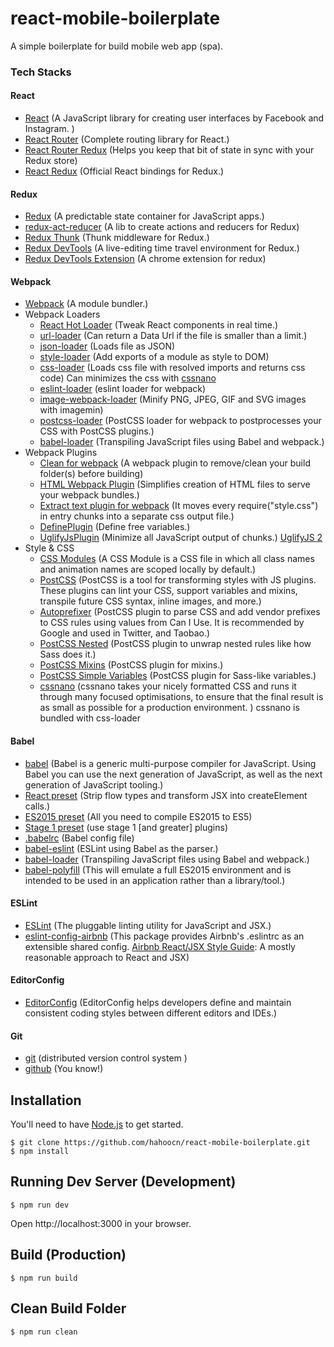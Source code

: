 # react-mobile-boilerplate
A simple boilerplate for build mobile web app (spa).

###  Tech Stacks
#### React
  - [React](https://facebook.github.io/react/) (A JavaScript library for creating user interfaces by Facebook and Instagram. )
  - [React Router](https://github.com/reactjs/react-router) (Complete routing library for React.)
  - [React Router Redux](https://github.com/reactjs/react-router-redux) (Helps you keep that bit of state in sync with your Redux store)
  - [React Redux](https://github.com/reactjs/react-redux) (Official React bindings for Redux.)

#### Redux
  - [Redux](https://github.com/reactjs/redux) (A predictable state container for JavaScript apps.)
  - [redux-act-reducer](https://github.com/hahoocn/redux-act-reducer) (A lib to create actions and reducers for Redux)
  - [Redux Thunk](https://github.com/gaearon/redux-thunk) (Thunk middleware for Redux.)
  - [Redux DevTools](https://github.com/gaearon/redux-devtools) (A live-editing time travel environment for Redux.)
  - [Redux DevTools Extension](https://github.com/zalmoxisus/redux-devtools-extension) (A chrome extension for redux)

#### Webpack
  - [Webpack](http://webpack.github.io/) (A module bundler.)
  - Webpack Loaders
    - [React Hot Loader](http://gaearon.github.io/react-hot-loader/) (Tweak React components in real time.)
    - [url-loader](https://github.com/webpack/url-loader) (Can return a Data Url if the file is smaller than a limit.)
    - [json-loader](https://github.com/webpack/json-loader) (Loads file as JSON)
    - [style-loader](https://github.com/webpack/style-loader) (Add exports of a module as style to DOM)
    - [css-loader](https://github.com/webpack/css-loader) (Loads css file with resolved imports and returns css code) Can minimizes the css with [cssnano](http://cssnano.co/)
    - [eslint-loader](https://github.com/MoOx/eslint-loader) (eslint loader for webpack)
    - [image-webpack-loader](https://github.com/tcoopman/image-webpack-loader) (Minify PNG, JPEG, GIF and SVG images with imagemin)
    -  [postcss-loader](https://github.com/postcss/postcss-loader) (PostCSS loader for webpack to postprocesses your CSS with PostCSS plugins.)
    - [babel-loader](https://github.com/babel/babel-loader) (Transpiling JavaScript files using Babel and webpack.)
  - Webpack Plugins
    - [Clean for webpack](https://github.com/johnagan/clean-webpack-plugin) (A webpack plugin to remove/clean your build folder(s) before building)
    - [HTML Webpack Plugin](https://github.com/ampedandwired/html-webpack-plugin) (Simplifies creation of HTML files to serve your webpack bundles.)
    - [Extract text plugin for webpack](https://github.com/webpack/extract-text-webpack-plugin) (It moves every require("style.css") in entry chunks into a separate css output file.)
    - [DefinePlugin](http://webpack.github.io/docs/list-of-plugins.html#defineplugin) (Define free variables.)
    - [UglifyJsPlugin](http://webpack.github.io/docs/list-of-plugins.html#uglifyjsplugin) (Minimize all JavaScript output of chunks.) [UglifyJS 2](https://github.com/mishoo/UglifyJS2)
  - Style & CSS
    - [CSS Modules](https://github.com/css-modules/css-modules) (A CSS Module is a CSS file in which all class names and animation names are scoped locally by default.)
    - [PostCSS](http://postcss.org/) (PostCSS is a tool for transforming styles with JS plugins. These plugins can lint your CSS, support variables and mixins, transpile future CSS syntax, inline images, and more.)
    - [Autoprefixer](https://github.com/postcss/autoprefixer) (PostCSS plugin to parse CSS and add vendor prefixes to CSS rules using values from Can I Use. It is recommended by Google and used in Twitter, and Taobao.)
    - [PostCSS Nested](https://github.com/postcss/postcss-nested) (PostCSS plugin to unwrap nested rules like how Sass does it.)
    - [PostCSS Mixins](https://github.com/postcss/postcss-mixins) (PostCSS plugin for mixins.)
    - [PostCSS Simple Variables](https://github.com/postcss/postcss-simple-vars) (PostCSS plugin for Sass-like variables.)
    - [cssnano](http://cssnano.co/) (cssnano takes your nicely formatted CSS and runs it through many focused optimisations, to ensure that the final result is as small as possible for a production environment. ) cssnano is bundled with css-loader

#### Babel
  - [babel](http://babeljs.io/) (Babel is a generic multi-purpose compiler for JavaScript. Using Babel you can use the next generation of JavaScript, as well as the next generation of JavaScript tooling.)
  - [React preset](http://babeljs.io/docs/plugins/preset-react/) (Strip flow types and transform JSX into createElement calls.)
  - [ES2015 preset](http://babeljs.io/docs/plugins/preset-es2015/) (All you need to compile ES2015 to ES5)
  - [Stage 1 preset](http://babeljs.io/docs/plugins/preset-stage-1/) (use stage 1 [and greater] plugins)
  - [.babelrc](http://babeljs.io/docs/usage/babelrc/) (Babel config file)
  - [babel-eslint](https://github.com/babel/babel-eslint) (ESLint using Babel as the parser.)
  - [babel-loader](https://github.com/babel/babel-loader) (Transpiling JavaScript files using Babel and webpack.)
  - [babel-polyfill](http://babeljs.io/docs/usage/polyfill/) (This will emulate a full ES2015 environment and is intended to be used in an application rather than a library/tool.)

#### ESLint
  - [ESLint](http://eslint.org/) (The pluggable linting utility for JavaScript and JSX.)
  - [eslint-config-airbnb](https://github.com/airbnb/javascript/tree/master/packages/eslint-config-airbnb) (This package provides Airbnb's .eslintrc as an extensible shared config. [Airbnb React/JSX Style Guide](https://github.com/airbnb/javascript/tree/master/react): A mostly reasonable approach to React and JSX)

#### EditorConfig
  - [EditorConfig](http://editorconfig.org/) (EditorConfig helps developers define and maintain consistent coding styles between different editors and IDEs.)

#### Git
  - [git](https://git-scm.com/) (distributed version control system )
  - [github](https://github.com/) (You know!)

## Installation
You'll need to have [Node.js](https://nodejs.org) to get started.
````
$ git clone https://github.com/hahoocn/react-mobile-boilerplate.git
$ npm install
````

## Running Dev Server (Development)
````
$ npm run dev
````
Open http://localhost:3000 in your browser.

## Build (Production)
````
$ npm run build
````

## Clean Build Folder
````
$ npm run clean
````
